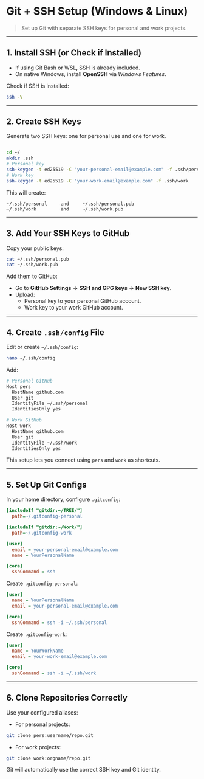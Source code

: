 # Git + SSH Setup (Windows & Linux)

> Set up Git with separate SSH keys for personal and work projects.

---

## 1. Install SSH (or Check if Installed)

- If using Git Bash or WSL, SSH is already included.  
- On native Windows, install **OpenSSH** via *Windows Features*.

Check if SSH is installed:

```bash
ssh -V
```
---

## 2. Create SSH Keys

Generate two SSH keys: one for personal use and one for work.

```bash

cd ~/
mkdir .ssh
# Personal key
ssh-keygen -t ed25519 -C "your-personal-email@example.com" -f .ssh/personal
# Work key
ssh-keygen -t ed25519 -C "your-work-email@example.com" -f .ssh/work
```

This will create:

```
~/.ssh/personal     and     ~/.ssh/personal.pub  
~/.ssh/work         and     ~/.ssh/work.pub
```

---

## 3. Add Your SSH Keys to GitHub

Copy your public keys:

```bash
cat ~/.ssh/personal.pub
cat ~/.ssh/work.pub
```

Add them to GitHub:

- Go to **GitHub Settings** → **SSH and GPG keys** → **New SSH key**.
- Upload:
  - Personal key to your personal GitHub account.
  - Work key to your work GitHub account.

---

## 4. Create `.ssh/config` File

Edit or create `~/.ssh/config`:

```bash
nano ~/.ssh/config
```

Add:

```bash
# Personal GitHub
Host pers
  HostName github.com
  User git
  IdentityFile ~/.ssh/personal
  IdentitiesOnly yes

# Work GitHub
Host work
  HostName github.com
  User git
  IdentityFile ~/.ssh/work
  IdentitiesOnly yes
```

This setup lets you connect using `pers` and `work` as shortcuts.

---

## 5. Set Up Git Configs

In your home directory, configure `.gitconfig`:

```ini
[includeIf "gitdir:~/TREE/"]
  path=~/.gitconfig-personal

[includeIf "gitdir:~/Work/"]
  path=~/.gitconfig-work

[user]
  email = your-personal-email@example.com
  name = YourPersonalName

[core]
  sshCommand = ssh
```

Create `.gitconfig-personal`:

```ini
[user]
  name = YourPersonalName
  email = your-personal-email@example.com

[core]
  sshCommand = ssh -i ~/.ssh/personal
```

Create `.gitconfig-work`:

```ini
[user]
  name = YourWorkName
  email = your-work-email@example.com

[core]
  sshCommand = ssh -i ~/.ssh/work
```

---

## 6. Clone Repositories Correctly

Use your configured aliases:

- For personal projects:

```bash
git clone pers:username/repo.git
```

- For work projects:

```bash
git clone work:orgname/repo.git
```

Git will automatically use the correct SSH key and Git identity.
